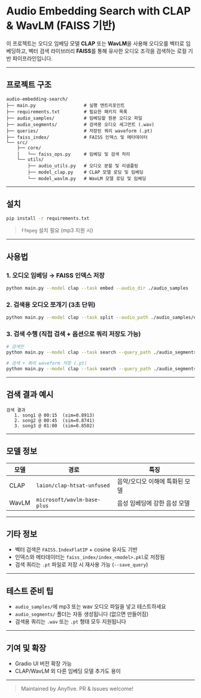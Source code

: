 # Audio Embedding Search with CLAP & WavLM (FAISS 기반)

이 프로젝트는 오디오 임베딩 모델 **CLAP** 또는 **WavLM**을 사용해 오디오를 벡터로 임베딩하고,
벡터 검색 라이브러리 **FAISS**를 통해 유사한 오디오 조각을 검색하는 로컬 기반 파이프라인입니다.

---

## 프로젝트 구조

```
audio-embedding-search/
├── main.py                  # 실행 엔트리포인트
├── requirements.txt         # 필요한 패키지 목록
├── audio_samples/           # 임베딩할 원본 오디오 파일
├── audio_segments/          # 검색용 오디오 세그먼트 (.wav)
├── queries/                 # 저장된 쿼리 waveform (.pt)
├── faiss_index/             # FAISS 인덱스 및 메타데이터
└── src/
    ├── core/
    │   └── faiss_ops.py     # 임베딩 및 검색 처리
    └── utils/
        ├── audio_utils.py   # 오디오 분할 및 리샘플링
        ├── model_clap.py    # CLAP 모델 로딩 및 임베딩
        └── model_wavlm.py   # WavLM 모델 로딩 및 임베딩
```

---

## 설치

```bash
pip install -r requirements.txt
```
> `ffmpeg` 설치 필요 (mp3 지원 시)

---

## 사용법

### 1️. 오디오 임베딩 → FAISS 인덱스 저장
```bash
python main.py --model clap --task embed --audio_dir ./audio_samples
```

### 2️. 검색용 오디오 쪼개기 (3초 단위)
```bash
python main.py --model clap --task split --audio_path ./audio_samples/example.wav
```

### 3️. 검색 수행 (직접 검색 + 옵션으로 쿼리 저장도 가능)
```bash
# 검색만
python main.py --model clap --task search --query_path ./audio_segments/example_003_00m03s.wav

# 검색 + 쿼리 waveform 저장 (.pt)
python main.py --model clap --task search --query_path ./audio_segments/example.wav --save_query
```

---

## 검색 결과 예시
```
검색 결과
   1. song1 @ 00:15  (sim=0.8913)
   2. song2 @ 00:45  (sim=0.8741)
   3. song3 @ 01:00  (sim=0.8502)
```

---

## 모델 정보

| 모델 | 경로 | 특징 |
|------|------|------|
| CLAP | `laion/clap-htsat-unfused` | 음악/오디오 이해에 특화된 모델 |
| WavLM | `microsoft/wavlm-base-plus` | 음성 임베딩에 강한 음성 모델 |

---

## 기타 정보

- 벡터 검색은 `FAISS.IndexFlatIP` + cosine 유사도 기반
- 인덱스와 메타데이터는 `faiss_index/index_<model>.pkl`로 저장됨
- 검색 쿼리는 `.pt` 파일로 저장 시 재사용 가능 (`--save_query`)

---

## 테스트 준비 팁

- `audio_samples/`에 mp3 또는 wav 오디오 파일을 넣고 테스트하세요
- `audio_segments/` 폴더는 자동 생성됩니다 (없으면 만들어짐)
- 검색용 쿼리는 `.wav` 또는 `.pt` 형태 모두 지원됩니다

---

## 기여 및 확장

- Gradio UI 버전 확장 가능
- CLAP/WavLM 외 다른 임베딩 모델 추가도 용이

---

> Maintained by Anyfive. PR & Issues welcome!
